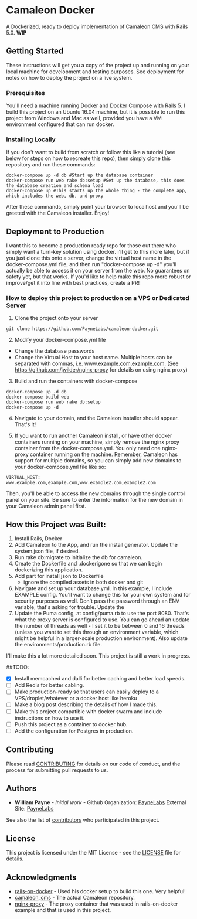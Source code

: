 # Camaleon Docker

A Dockerized, ready to deploy implementation of Camaleon CMS with Rails 5.0. **WIP**

## Getting Started

These instructions will get you a copy of the project up and running on your local machine for development and testing purposes. See deployment for notes on how to deploy the project on a live system.

### Prerequisites

You'll need a machine running Docker and Docker Compose with Rails 5. I build this project on an Ubuntu 16.04 machine, but it is possible to run this project from Windows and Mac as well, provided you have a VM environment configured that can run docker.

### Installing Locally

If you don't want to build from scratch or follow this like a tutorial (see below for steps on how to recreate this repo), then simply clone this repository and run these commands:


```
docker-compose up -d db #Start up the database container
docker-compose run web rake db:setup #Set up the database, this does the database creation and schema load
docker-compose up #This starts up the whole thing - the complete app, which includes the web, db, and proxy
```
After these commands, simply point your browser to localhost and you'll be greeted with the Camaleon installer. Enjoy!

## Deployment to Production

I want this to become a production ready repo for those out there who simply want a turn-key solution using docker. I'll get to this more later, but if you just clone this onto a server, change the virtual host name in the docker-compose.yml file, and then run "docker-compose up -d" you'll actually be able to access it on your server from the web. No guarantees on safety yet, but that works. If you'd like to help make this repo more robust or improve/get it into line with best practices, create a PR!

### How to deploy this project to production on a VPS or Dedicated Server

1. Clone the project onto your server

```
git clone https://github.com/PayneLabs/camaleon-docker.git
```

2. Modify your docker-compose.yml file
  - Change the database passwords
  - Change the Virtual Host to your host name. Multiple hosts can be separated with commas, i.e. www.example.com,example.com. (See https://github.com/jwilder/nginx-proxy for details on using nginx proxy)

3. Build and run the containers with docker-compose

```
docker-compose up -d db
docker-compose build web
docker-compose run web rake db:setup
docker-compose up -d
```

4. Navigate to your domain, and the Camaleon installer should appear. That's it!

5. If you want to run another Camaleon install, or have other docker containers running on your machine, simply remove the nginx proxy container from the docker-compose.yml. You only need one nginx-proxy container running on the machine. Remember, Camaleon has support for multiple domains, so you can simply add new domains to your docker-compose.yml file like so:

```
VIRTUAL_HOST: www.example.com,example.com,www.example2.com,example2.com
```
Then, you'll be able to access the new domains through the single control panel on your site. Be sure to enter the information for the new domain in your Camaleon admin panel first.

## How this Project was Built:

1. Install Rails, Docker
2. Add Camaleon to the App, and run the install generator. Update the system.json file, if desired.
3. Run rake db:migrate to initialize the db for camaleon.
4. Create the Dockerfile and .dockerigone so that we can begin dockerizing this application.
5. Add part for install json to Dockerfile
	- ignore the compiled assets in both docker and git
6. Navigate and set up your database.yml. In this example, I include EXAMPLE config. You'll want to change this for your own system and for security purposes as well. Don't pass the password through an ENV variable, that's asking for trouble. Update the 
7. Update the Puma config, at config/puma.rb to use the port 8080. That's what the proxy server is configured to use. You can go ahead an update the number of threads as well - I set it to be between 0 and 16 threads (unless you want to set this through an environment variable, which might be helpful in a larger-scale production environment). Also update the environments/production.rb file.

I'll make this a lot more detailed soon. This project is still a work in progress.

##TODO:

* [x] Install memcached and dalli for better caching and better load speeds.
* [ ] Add Redis for better cabling.
* [ ] Make production-ready so that users can easily deploy to a VPS/droplet/whatever or a docker host like heroku
* [ ] Make a blog post describing the details of how I made this.
* [ ] Make this project compatible with docker swarm and include instructions on how to use it.
* [ ] Push this project as a container to docker hub.
* [ ] Add the configuration for Postgres in production.

## Contributing

Please read [CONTRIBUTING](CONTRIBUTING.md) for details on our code of conduct, and the process for submitting pull requests to us.

## Authors

* **William Payne** - *Initial work* - Github Organization: [PayneLabs](https://github.com/PayneLabs) External Site: [PayneLabs](http://paynelabs.io)

See also the list of [contributors](https://github.com/PayneLabs/camaleon-docker/contributors) who participated in this project.

## License

This project is licensed under the MIT License - see the [LICENSE](LICENSE) file for details.

## Acknowledgments

* [rails-on-docker](https://github.com/neckhair/rails-on-docker) - Used his docker setup to build this one. Very helpful!
* [camaleon_cms](https://github.com/owen2345/camaleon-cms) - The actual Camaleon repository. 
* [nginx-proxy](https://github.com/jwilder/nginx-proxy) - The proxy container that was used in rails-on-docker example and that is used in this project.